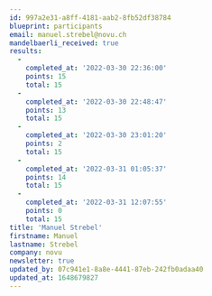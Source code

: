 ```yaml
---
id: 997a2e31-a8ff-4181-aab2-8fb52df38784
blueprint: participants
email: manuel.strebel@novu.ch
mandelbaerli_received: true
results:
  -
    completed_at: '2022-03-30 22:36:00'
    points: 15
    total: 15
  -
    completed_at: '2022-03-30 22:48:47'
    points: 13
    total: 15
  -
    completed_at: '2022-03-30 23:01:20'
    points: 2
    total: 15
  -
    completed_at: '2022-03-31 01:05:37'
    points: 14
    total: 15
  -
    completed_at: '2022-03-31 12:07:55'
    points: 0
    total: 15
title: 'Manuel Strebel'
firstname: Manuel
lastname: Strebel
company: novu
newsletter: true
updated_by: 07c941e1-8a8e-4441-87eb-242fb0adaa40
updated_at: 1648679827
---
```

